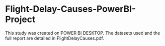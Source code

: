 # Flight-Delay-Causes-PowerBI-Project

This study was created on POWER BI DESKTOP.
The datasets used and the full report are detailed in FlightDelayCauses.pdf.
